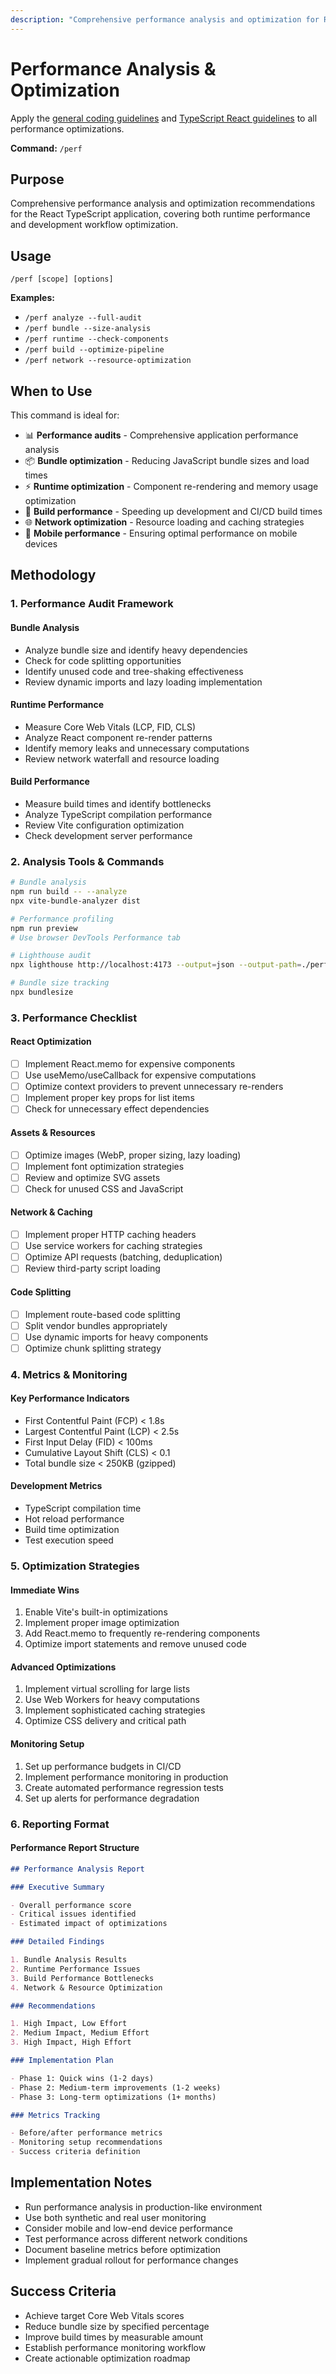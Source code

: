```yaml
---
description: "Comprehensive performance analysis and optimization for React TypeScript applications covering runtime and development workflow"
---
```


# Performance Analysis & Optimization

Apply the [general coding guidelines](./general.instructions.md) and [TypeScript React guidelines](./typescript-react.instructions.md) to all performance optimizations.

**Command:** `/perf`

## Purpose

Comprehensive performance analysis and optimization recommendations for the React TypeScript application, covering both runtime performance and development workflow optimization.

## Usage

```
/perf [scope] [options]
```

**Examples:**

- `/perf analyze --full-audit`
- `/perf bundle --size-analysis`
- `/perf runtime --check-components`
- `/perf build --optimize-pipeline`
- `/perf network --resource-optimization`

## When to Use

This command is ideal for:

- 📊 **Performance audits** - Comprehensive application performance analysis
- 📦 **Bundle optimization** - Reducing JavaScript bundle sizes and load times
- ⚡ **Runtime optimization** - Component re-rendering and memory usage optimization
- 🔄 **Build performance** - Speeding up development and CI/CD build times
- 🌐 **Network optimization** - Resource loading and caching strategies
- 📱 **Mobile performance** - Ensuring optimal performance on mobile devices

## Methodology

### 1. Performance Audit Framework

#### Bundle Analysis

- Analyze bundle size and identify heavy dependencies
- Check for code splitting opportunities
- Identify unused code and tree-shaking effectiveness
- Review dynamic imports and lazy loading implementation

#### Runtime Performance

- Measure Core Web Vitals (LCP, FID, CLS)
- Analyze React component re-render patterns
- Identify memory leaks and unnecessary computations
- Review network waterfall and resource loading

#### Build Performance

- Measure build times and identify bottlenecks
- Analyze TypeScript compilation performance
- Review Vite configuration optimization
- Check development server performance

### 2. Analysis Tools & Commands

```bash
# Bundle analysis
npm run build -- --analyze
npx vite-bundle-analyzer dist

# Performance profiling
npm run preview
# Use browser DevTools Performance tab

# Lighthouse audit
npx lighthouse http://localhost:4173 --output=json --output-path=./perf-audit.json

# Bundle size tracking
npx bundlesize
```

### 3. Performance Checklist

#### React Optimization

- [ ] Implement React.memo for expensive components
- [ ] Use useMemo/useCallback for expensive computations
- [ ] Optimize context providers to prevent unnecessary re-renders
- [ ] Implement proper key props for list items
- [ ] Check for unnecessary effect dependencies

#### Assets & Resources

- [ ] Optimize images (WebP, proper sizing, lazy loading)
- [ ] Implement font optimization strategies
- [ ] Review and optimize SVG assets
- [ ] Check for unused CSS and JavaScript

#### Network & Caching

- [ ] Implement proper HTTP caching headers
- [ ] Use service workers for caching strategies
- [ ] Optimize API requests (batching, deduplication)
- [ ] Review third-party script loading

#### Code Splitting

- [ ] Implement route-based code splitting
- [ ] Split vendor bundles appropriately
- [ ] Use dynamic imports for heavy components
- [ ] Optimize chunk splitting strategy

### 4. Metrics & Monitoring

#### Key Performance Indicators

- First Contentful Paint (FCP) < 1.8s
- Largest Contentful Paint (LCP) < 2.5s
- First Input Delay (FID) < 100ms
- Cumulative Layout Shift (CLS) < 0.1
- Total bundle size < 250KB (gzipped)

#### Development Metrics

- TypeScript compilation time
- Hot reload performance
- Build time optimization
- Test execution speed

### 5. Optimization Strategies

#### Immediate Wins

1. Enable Vite's built-in optimizations
2. Implement proper image optimization
3. Add React.memo to frequently re-rendering components
4. Optimize import statements and remove unused code

#### Advanced Optimizations

1. Implement virtual scrolling for large lists
2. Use Web Workers for heavy computations
3. Implement sophisticated caching strategies
4. Optimize CSS delivery and critical path

#### Monitoring Setup

1. Set up performance budgets in CI/CD
2. Implement performance monitoring in production
3. Create automated performance regression tests
4. Set up alerts for performance degradation

### 6. Reporting Format

#### Performance Report Structure

```markdown
## Performance Analysis Report

### Executive Summary

- Overall performance score
- Critical issues identified
- Estimated impact of optimizations

### Detailed Findings

1. Bundle Analysis Results
2. Runtime Performance Issues
3. Build Performance Bottlenecks
4. Network & Resource Optimization

### Recommendations

1. High Impact, Low Effort
2. Medium Impact, Medium Effort
3. High Impact, High Effort

### Implementation Plan

- Phase 1: Quick wins (1-2 days)
- Phase 2: Medium-term improvements (1-2 weeks)
- Phase 3: Long-term optimizations (1+ months)

### Metrics Tracking

- Before/after performance metrics
- Monitoring setup recommendations
- Success criteria definition
```

## Implementation Notes

- Run performance analysis in production-like environment
- Use both synthetic and real user monitoring
- Consider mobile and low-end device performance
- Test performance across different network conditions
- Document baseline metrics before optimization
- Implement gradual rollout for performance changes

## Success Criteria

- Achieve target Core Web Vitals scores
- Reduce bundle size by specified percentage
- Improve build times by measurable amount
- Establish performance monitoring workflow
- Create actionable optimization roadmap
